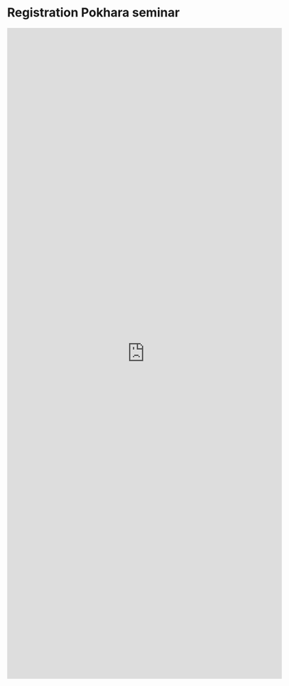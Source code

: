 # Registration Pokhara seminar

<iframe src="https://docs.google.com/forms/d/e/1FAIpQLSeAWNyRN4tL93YeUSnhJglJbdCOFu4pw3e7EEsUw-ACJLMSSg/viewform?embedded=true" width="640" height="1518" frameborder="0" marginheight="0" marginwidth="0">Loading…</iframe>
